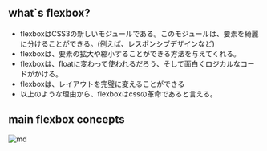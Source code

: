 

## what`s flexbox?


- flexboxはCSS3の新しいモジュールである。このモジュールは、要素を綺麗に分けることができる。(例えば、レスポンシブデザインなど)
- flexboxは、要素の拡大や縮小することができる方法を与えてくれる。
- flexboxは、floatに変わって使われるだろう、そして面白くロジカルなコードがかける。
- flexboxは、レイアウトを完璧に変えることができる
- 以上のような理由から、flexboxはcssの革命であると言える。



## main flexbox concepts


![md](../../img/main_flexbox.jpg)

